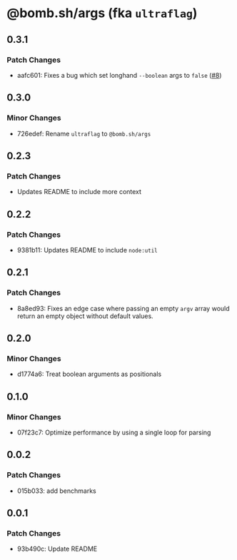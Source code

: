 # @bomb.sh/args (fka `ultraflag`)

## 0.3.1

### Patch Changes

- aafc601: Fixes a bug which set longhand `--boolean` args to `false` ([#8](https://github.com/bombshell-dev/args/pull/8))

## 0.3.0

### Minor Changes

- 726edef: Rename `ultraflag` to `@bomb.sh/args`

## 0.2.3

### Patch Changes

- Updates README to include more context

## 0.2.2

### Patch Changes

- 9381b11: Updates README to include `node:util`

## 0.2.1

### Patch Changes

- 8a8ed93: Fixes an edge case where passing an empty `argv` array would return an empty object without default values.

## 0.2.0

### Minor Changes

- d1774a6: Treat boolean arguments as positionals

## 0.1.0

### Minor Changes

- 07f23c7: Optimize performance by using a single loop for parsing

## 0.0.2

### Patch Changes

- 015b033: add benchmarks

## 0.0.1

### Patch Changes

- 93b490c: Update README
